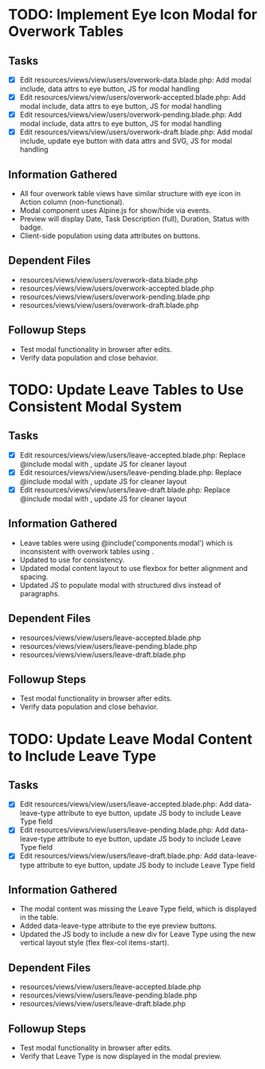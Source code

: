 # TODO: Implement Eye Icon Modal for Overwork Tables

## Tasks
- [x] Edit resources/views/view/users/overwork-data.blade.php: Add modal include, data attrs to eye button, JS for modal handling
- [x] Edit resources/views/view/users/overwork-accepted.blade.php: Add modal include, data attrs to eye button, JS for modal handling
- [x] Edit resources/views/view/users/overwork-pending.blade.php: Add modal include, data attrs to eye button, JS for modal handling
- [x] Edit resources/views/view/users/overwork-draft.blade.php: Add modal include, update eye button with data attrs and SVG, JS for modal handling

## Information Gathered
- All four overwork table views have similar structure with eye icon in Action column (non-functional).
- Modal component uses Alpine.js for show/hide via events.
- Preview will display Date, Task Description (full), Duration, Status with badge.
- Client-side population using data attributes on buttons.

## Dependent Files
- resources/views/view/users/overwork-data.blade.php
- resources/views/view/users/overwork-accepted.blade.php
- resources/views/view/users/overwork-pending.blade.php
- resources/views/view/users/overwork-draft.blade.php

## Followup Steps
- Test modal functionality in browser after edits.
- Verify data population and close behavior.

# TODO: Update Leave Tables to Use Consistent Modal System

## Tasks
- [x] Edit resources/views/view/users/leave-accepted.blade.php: Replace @include modal with <x-modal>, update JS for cleaner layout
- [x] Edit resources/views/view/users/leave-pending.blade.php: Replace @include modal with <x-modal>, update JS for cleaner layout
- [x] Edit resources/views/view/users/leave-draft.blade.php: Replace @include modal with <x-modal>, update JS for cleaner layout

## Information Gathered
- Leave tables were using @include('components.modal') which is inconsistent with overwork tables using <x-modal>.
- Updated to use <x-modal name="leave-preview-modal" maxWidth="lg"> for consistency.
- Updated modal content layout to use flexbox for better alignment and spacing.
- Updated JS to populate modal with structured divs instead of paragraphs.

## Dependent Files
- resources/views/view/users/leave-accepted.blade.php
- resources/views/view/users/leave-pending.blade.php
- resources/views/view/users/leave-draft.blade.php

## Followup Steps
- Test modal functionality in browser after edits.
- Verify data population and close behavior.

# TODO: Update Leave Modal Content to Include Leave Type

## Tasks
- [x] Edit resources/views/view/users/leave-accepted.blade.php: Add data-leave-type attribute to eye button, update JS body to include Leave Type field
- [x] Edit resources/views/view/users/leave-pending.blade.php: Add data-leave-type attribute to eye button, update JS body to include Leave Type field
- [x] Edit resources/views/view/users/leave-draft.blade.php: Add data-leave-type attribute to eye button, update JS body to include Leave Type field

## Information Gathered
- The modal content was missing the Leave Type field, which is displayed in the table.
- Added data-leave-type attribute to the eye preview buttons.
- Updated the JS body to include a new div for Leave Type using the new vertical layout style (flex flex-col items-start).

## Dependent Files
- resources/views/view/users/leave-accepted.blade.php
- resources/views/view/users/leave-pending.blade.php
- resources/views/view/users/leave-draft.blade.php

## Followup Steps
- Test modal functionality in browser after edits.
- Verify that Leave Type is now displayed in the modal preview.
